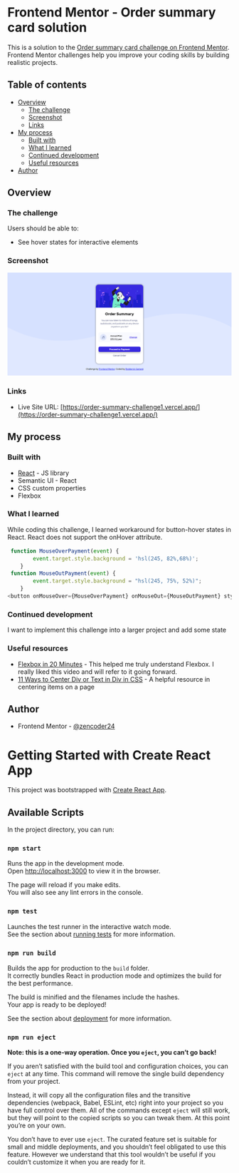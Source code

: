 # Frontend Mentor - Order summary card solution

This is a solution to the [Order summary card challenge on Frontend Mentor](https://www.frontendmentor.io/challenges/order-summary-component-QlPmajDUj). Frontend Mentor challenges help you improve your coding skills by building realistic projects. 

## Table of contents

- [Overview](#overview)
  - [The challenge](#the-challenge)
  - [Screenshot](#screenshot)
  - [Links](#links)
- [My process](#my-process)
  - [Built with](#built-with)
  - [What I learned](#what-i-learned)
  - [Continued development](#continued-development)
  - [Useful resources](#useful-resources)
- [Author](#author)




## Overview

### The challenge

Users should be able to:

- See hover states for interactive elements

### Screenshot

![screenshot](./screenshot.png)



### Links


- Live Site URL: [https://order-summary-challenge1.vercel.app/](https://order-summary-challenge1.vercel.app/)

## My process

### Built with

- [React](https://reactjs.org/) - JS library
- Semantic UI - React
- CSS custom properties
- Flexbox


### What I learned

While coding this challenge, I learned workaround for button-hover states in React. React does not support the onHover attribute. 

```js
 function MouseOverPayment(event) {
        event.target.style.background = 'hsl(245, 82%,68%)';
    }
 function MouseOutPayment(event) {
        event.target.style.background = "hsl(245, 75%, 52%)";
    }
<button onMouseOver={MouseOverPayment} onMouseOut={MouseOutPayment} style={paymentButtonStyle}>Proceed to Payment</button>

```

### Continued development

I want to implement this challenge into a larger project and add some state

### Useful resources

- [Flexbox in 20 Minutes](https://www.youtube.com/watch?v=JJSoEo8JSnc&t=289s&ab_channel=TraversyMedia) - This helped me truly understand Flexbox. I really liked this video and will refer to it going forward.
- [11 Ways to Center Div or Text in Div in CSS](https://blog.hubspot.com/website/center-div-css) - A helpful resource in centering items on a page


## Author

- Frontend Mentor - [@zencoder24](https://www.frontendmentor.io/profile/zencoder24)


































# Getting Started with Create React App

This project was bootstrapped with [Create React App](https://github.com/facebook/create-react-app).

## Available Scripts

In the project directory, you can run:

### `npm start`

Runs the app in the development mode.\
Open [http://localhost:3000](http://localhost:3000) to view it in the browser.

The page will reload if you make edits.\
You will also see any lint errors in the console.

### `npm test`

Launches the test runner in the interactive watch mode.\
See the section about [running tests](https://facebook.github.io/create-react-app/docs/running-tests) for more information.

### `npm run build`

Builds the app for production to the `build` folder.\
It correctly bundles React in production mode and optimizes the build for the best performance.

The build is minified and the filenames include the hashes.\
Your app is ready to be deployed!

See the section about [deployment](https://facebook.github.io/create-react-app/docs/deployment) for more information.

### `npm run eject`

**Note: this is a one-way operation. Once you `eject`, you can’t go back!**

If you aren’t satisfied with the build tool and configuration choices, you can `eject` at any time. This command will remove the single build dependency from your project.

Instead, it will copy all the configuration files and the transitive dependencies (webpack, Babel, ESLint, etc) right into your project so you have full control over them. All of the commands except `eject` will still work, but they will point to the copied scripts so you can tweak them. At this point you’re on your own.

You don’t have to ever use `eject`. The curated feature set is suitable for small and middle deployments, and you shouldn’t feel obligated to use this feature. However we understand that this tool wouldn’t be useful if you couldn’t customize it when you are ready for it.

